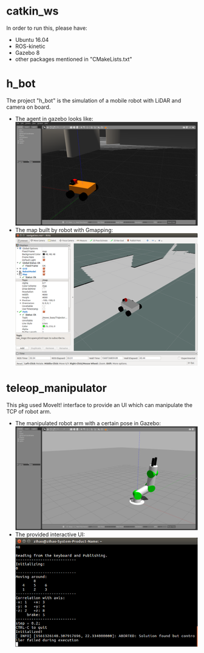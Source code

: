 # catkin_ws
In order to run this, please have:
- Ubuntu 16.04
- ROS-kinetic
- Gazebo 8
- other packages mentioned in "CMakeLists.txt"

# h_bot
The project "h_bot" is the simulation of a mobile robot with LiDAR and camera on board.
- The agent in gazebo looks like:
![image](https://github.com/Hezihao/catkin_ws/blob/master/IMG/Screenshot%20from%202019-06-17%2001-15-08.png)
- The map built by robot with Gmapping:
![image](https://github.com/Hezihao/catkin_ws/blob/master/IMG/Screenshot%20from%202019-06-17%2001-14-19.png)

# teleop_manipulator
This pkg used MoveIt! interface to provide an UI which can manipulate the TCP of robot arm.
- The manipulated robot arm with a certain pose in Gazebo:
![image](https://github.com/Hezihao/catkin_ws/blob/master/IMG/arm_manipulated.png)
- The provided interactive UI:
![image](https://github.com/Hezihao/catkin_ws/blob/master/IMG/tcp_controll.png)
